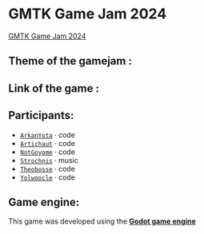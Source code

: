 # GMTK Game Jam 2024

[GMTK Game Jam 2024](https://gmtk.itch.io)

## Theme of the gamejam : 

## Link of the game :

## Participants:
- [`ArkanYota`](https://github.com/arkanyota) · code
- [`Artichaut`](https://github.com/LeSeulArtichaut) · code
- [`NotGoyome`](https://github.com/notgoyome) · code
- [`Strochnis`](https://on.soundcloud.com/wk1kdJsHbH2m8tLZ8) · music
- [`Theobosse`](https://github.com/TheodoreBillotte) · code
- [`Yolwoocle`](https://github.com/Yolwoocle) · code

## Game engine:

This game was developed using the [**Godot game engine**](https://godotengine.org)
